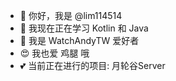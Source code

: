 - 👋 你好，我是 @lim114514
- 🌱 我现在正在学习 Kotlin 和 Java
- 🙌 我是 WatchAndyTW 爱好者
- 😍 我也爱 鸡腿 哦
- 💕 当前正在进行的项目: 月轮谷Server

<!---
lim114514/lim114514 is a ✨ special ✨ repository because its `README.md` (this file) appears on your GitHub profile.
You can click the Preview link to take a look at your changes.
--->
